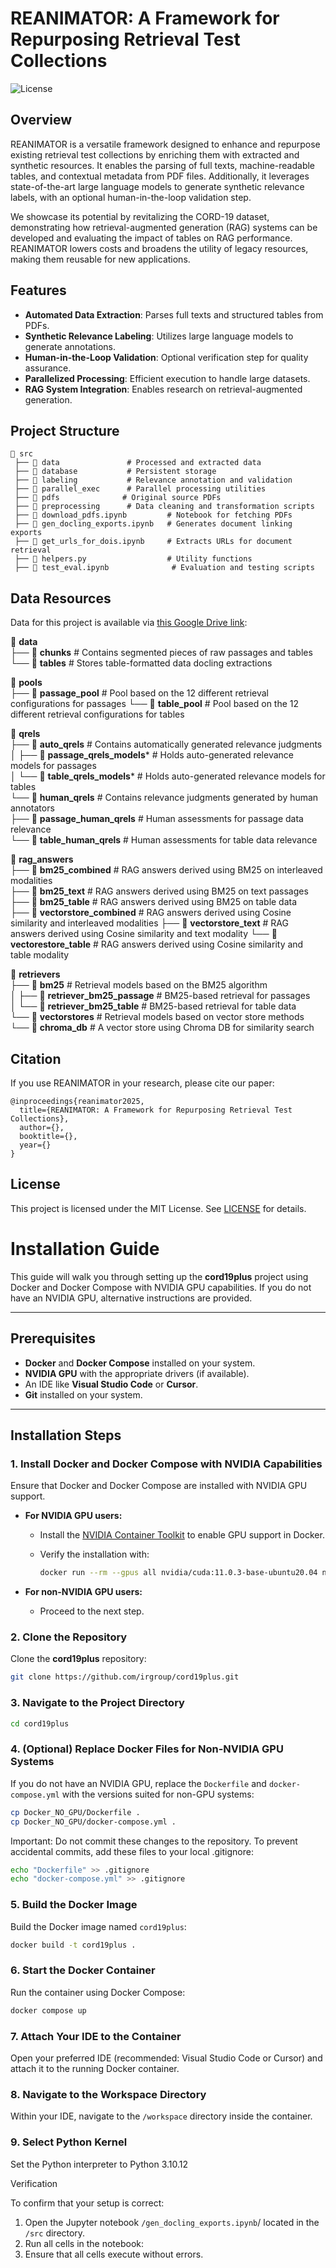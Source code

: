 # REANIMATOR: A Framework for Repurposing Retrieval Test Collections

![License](https://img.shields.io/badge/license-MIT-blue.svg)  

## Overview
REANIMATOR is a versatile framework designed to enhance and repurpose existing retrieval test collections by enriching them with extracted and synthetic resources. It enables the parsing of full texts, machine-readable tables, and contextual metadata from PDF files. Additionally, it leverages state-of-the-art large language models to generate synthetic relevance labels, with an optional human-in-the-loop validation step.

We showcase its potential by revitalizing the CORD-19 dataset, demonstrating how retrieval-augmented generation (RAG) systems can be developed and evaluating the impact of tables on RAG performance. REANIMATOR lowers costs and broadens the utility of legacy resources, making them reusable for new applications.

## Features
- **Automated Data Extraction**: Parses full texts and structured tables from PDFs.
- **Synthetic Relevance Labeling**: Utilizes large language models to generate annotations.
- **Human-in-the-Loop Validation**: Optional verification step for quality assurance.
- **Parallelized Processing**: Efficient execution to handle large datasets.
- **RAG System Integration**: Enables research on retrieval-augmented generation.

## Project Structure
```
📂 src
 ├── 📁 data               # Processed and extracted data
 ├── 📁 database           # Persistent storage 
 ├── 📁 labeling           # Relevance annotation and validation
 ├── 📁 parallel_exec      # Parallel processing utilities
 ├── 📁 pdfs              # Original source PDFs
 ├── 📁 preprocessing      # Data cleaning and transformation scripts
 ├── 📄 download_pdfs.ipynb         # Notebook for fetching PDFs
 ├── 📄 gen_docling_exports.ipynb   # Generates document linking exports
 ├── 📄 get_urls_for_dois.ipynb     # Extracts URLs for document retrieval
 ├── 📄 helpers.py                  # Utility functions
 ├── 📄 test_eval.ipynb              # Evaluation and testing scripts
```

## Data Resources
Data for this project is available via [this Google Drive link](https://drive.google.com/drive/folders/1IqhijGWffGQ5ZjE7JrGTDAwPq_PGFVXD?usp=sharing):

📂 **data**  
 ├── 📁 **chunks**               # Contains segmented pieces of raw passages and tables 
 └── 📁 **tables**               # Stores table-formatted data docling extractions 

📂 **pools**  
 ├── 📁 **passage_pool**         # Pool based on the 12 different retrieval configurations for passages
 └── 📁 **table_pool**           # Pool based on the 12 different retrieval configurations for tables

📂 **qrels**  
 ├── 📂 **auto_qrels**           # Contains automatically generated relevance judgments  
 │    ├── 📁 **passage_qrels_models***  # Holds auto-generated relevance models for passages  
 │    └── 📁 **table_qrels_models***    # Holds auto-generated relevance models for tables  
 └── 📂 **human_qrels**          # Contains relevance judgments generated by human annotators  
      ├── 📁 **passage_human_qrels**    # Human assessments for passage data relevance  
      └── 📁 **table_human_qrels**      # Human assessments for table data relevance  

📂 **rag_answers**  
 ├── 📁 **bm25_combined**        # RAG answers derived using BM25 on interleaved modalities  
 ├── 📁 **bm25_text**            # RAG answers derived using BM25 on text passages  
 ├── 📁 **bm25_table**           # RAG answers derived using BM25 on table data  
 ├── 📁 **vectorstore_combined** # RAG answers derived using Cosine similarity and interleaved modalities 
 ├── 📁 **vectorstore_text**     # RAG answers derived using Cosine similarity and text modality
 └── 📁 **vectorestore_table**   # RAG answers derived using Cosine similarity and table modality

📂 **retrievers**  
 ├── 📂 **bm25**               # Retrieval models based on the BM25 algorithm  
 │    ├── 📁 **retriever_bm25_passage**  # BM25-based retrieval for passages  
 │    └── 📁 **retriever_bm25_table**    # BM25-based retrieval for table data  
 └── 📂 **vectorstores**       # Retrieval models based on vector store methods  
      └── 📁 **chroma_db**      # A vector store using Chroma DB for similarity search



## Citation
If you use REANIMATOR in your research, please cite our paper:

```
@inproceedings{reanimator2025,
  title={REANIMATOR: A Framework for Repurposing Retrieval Test Collections},
  author={},
  booktitle={},
  year={}
}
```

## License
This project is licensed under the MIT License. See [LICENSE](./LICENSE) for details.


# Installation Guide

This guide will walk you through setting up the **cord19plus** project using Docker and Docker Compose with NVIDIA GPU capabilities. If you do not have an NVIDIA GPU, alternative instructions are provided.

---

## Prerequisites

- **Docker** and **Docker Compose** installed on your system.
- **NVIDIA GPU** with the appropriate drivers (if available).
- An IDE like **Visual Studio Code** or **Cursor**.
- **Git** installed on your system.

---

## Installation Steps

### 1. Install Docker and Docker Compose with NVIDIA Capabilities

Ensure that Docker and Docker Compose are installed with NVIDIA GPU support.

- **For NVIDIA GPU users:**
  - Install the [NVIDIA Container Toolkit](https://docs.nvidia.com/datacenter/cloud-native/container-toolkit/install-guide.html) to enable GPU support in Docker.
  - Verify the installation with:

    ```bash
    docker run --rm --gpus all nvidia/cuda:11.0.3-base-ubuntu20.04 nvidia-smi
    ```

- **For non-NVIDIA GPU users:**
  - Proceed to the next step.

### 2. Clone the Repository

Clone the **cord19plus** repository:

```bash
git clone https://github.com/irgroup/cord19plus.git
```

### 3. Navigate to the Project Directory

```bash
cd cord19plus
```
### 4. (Optional) Replace Docker Files for Non-NVIDIA GPU Systems
If you do not have an NVIDIA GPU, replace the ```Dockerfile``` and ```docker-compose.yml``` with the versions suited for non-GPU systems:

```bash
cp Docker_NO_GPU/Dockerfile .
cp Docker_NO_GPU/docker-compose.yml .
```
Important: Do not commit these changes to the repository. To prevent accidental commits, add these files to your local .gitignore:

```bash
echo "Dockerfile" >> .gitignore
echo "docker-compose.yml" >> .gitignore
```
### 5. Build the Docker Image
Build the Docker image named ```cord19plus```:
```bash
docker build -t cord19plus .
```
### 6. Start the Docker Container
Run the container using Docker Compose:
```bash
docker compose up
```

### 7. Attach Your IDE to the Container

Open your preferred IDE (recommended: Visual Studio Code or Cursor) and attach it to the running Docker container.

### 8. Navigate to the Workspace Directory

Within your IDE, navigate to the ```/workspace``` directory inside the container.

### 9. Select Python Kernel

Set the Python interpreter to Python 3.10.12

Verification

To confirm that your setup is correct:

1. Open the Jupyter notebook ```/gen_docling_exports.ipynb```/ located in the ```/src``` directory.
2. Run all cells in the notebook:
3. Ensure that all cells execute without errors.


